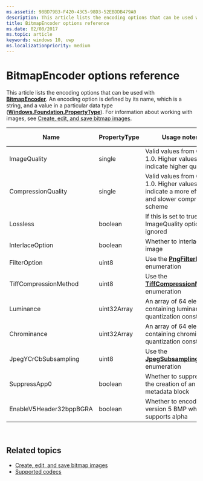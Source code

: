 ```yaml
---
ms.assetid: 98BD79B3-F420-43C5-98D3-52EBDDB479A0
description: This article lists the encoding options that can be used with BitmapEncoder.
title: BitmapEncoder options reference
ms.date: 02/08/2017
ms.topic: article
keywords: windows 10, uwp
ms.localizationpriority: medium
---
```

# BitmapEncoder options reference


This article lists the encoding options that can be used with [**BitmapEncoder**](/uwp/api/Windows.Graphics.Imaging.BitmapEncoder). An encoding option is defined by its name, which is a string, and a value in a particular data type ([**Windows.Foundation.PropertyType**](/uwp/api/Windows.Foundation.PropertyType)). For information about working with images, see [Create, edit, and save bitmap images](imaging.md).

| Name                    | PropertyType | Usage notes                                                                                        | Valid formats |
|-------------------------|--------------|----------------------------------------------------------------------------------------------------|---------------|
| ImageQuality            | single       | Valid values from 0 to 1.0. Higher values indicate higher quality                                 | JPEG, JPEG-XR |
| CompressionQuality      | single       | Valid values from 0 to 1.0. Higher values indicate a more efficient and slower compression scheme | TIFF          |
| Lossless                | boolean      | If this is set to true, the ImageQuality option is ignored                                        | JPEG-XR       |
| InterlaceOption         | boolean      | Whether to interlace the image                                                                    | PNG           |
| FilterOption            | uint8        | Use the [**PngFilterMode**](/uwp/api/Windows.Graphics.Imaging.PngFilterMode) enumeration                                | PNG           |
| TiffCompressionMethod   | uint8        | Use the [**TiffCompressionMode**](/uwp/api/Windows.Graphics.Imaging.TiffCompressionMode) enumeration                    | TIFF          |
| Luminance               | uint32Array  | An array of 64 elements containing luminance quantization constants                               | JPEG          |
| Chrominance             | uint32Array  | An array of 64 elements containing chrominance quantization constants                             | JPEG          |
| JpegYCrCbSubsampling    | uint8        | Use the [**JpegSubsamplingMode**](/uwp/api/Windows.Graphics.Imaging.JpegSubsamplingMode) enumeration                    | JPEG          |
| SuppressApp0            | boolean      | Whether to suppress the creation of an App0 metadata block                                        | JPEG          |
| EnableV5Header32bppBGRA | boolean      | Whether to encode to a version 5 BMP which supports alpha                                         | BMP           |

 

## Related topics

* [Create, edit, and save bitmap images](imaging.md)
* [Supported codecs](supported-codecs.md)

 